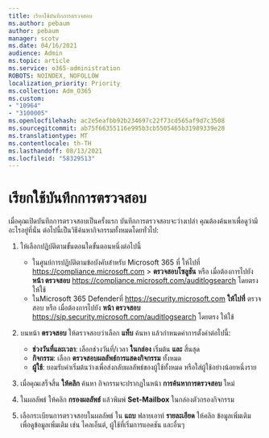 ```yaml
---
title: เรียกใช้บันทึกการตรวจสอบ
ms.author: pebaum
author: pebaum
manager: scotv
ms.date: 04/16/2021
audience: Admin
ms.topic: article
ms.service: o365-administration
ROBOTS: NOINDEX, NOFOLLOW
localization_priority: Priority
ms.collection: Adm_O365
ms.custom:
- "10964"
- "3100005"
ms.openlocfilehash: ac2e5eafbb92b234697c22f73cd565af9d7c3508
ms.sourcegitcommit: ab75f66355116e995b3cb5505465b31989339e28
ms.translationtype: MT
ms.contentlocale: th-TH
ms.lasthandoff: 08/13/2021
ms.locfileid: "58329513"
---
```

# <a name="retrieve-the-audit-logs"></a>เรียกใช้บันทึกการตรวจสอบ

เมื่อคุณเปิดบันทึกการตรวจสอบเป็นครั้งแรก บันทึกการตรวจสอบจะว่างเปล่า คุณต้องค้นหาเพื่อดูว่ามีอะไรอยู่ที่นั่น ต่อไปนี้เป็นวิธีค้นหากิจกรรมทั้งหมดโดยทั่วไป:

1. ให้เลือกปฏิบัติตามขั้นตอนใดขั้นตอนหนึ่งต่อไปนี้
   - ในศูนย์การปฏิบัติตามข้อบังคับสําหรับ Microsoft 365 ที่ ให้ไปที่ <https://compliance.microsoft.com>  \> **ตรวจสอบโซลูชัน** หรือ เมื่อต้องการไปยัง **หน้า ตรวจสอบ** <https://compliance.microsoft.com/auditlogsearch> โดยตรง ให้ใช้
   - ในMicrosoft 365 Defenderที่ <https://security.microsoft.com> **ให้ไปที่** ตรวจสอบ หรือ เมื่อต้องการไปยัง **หน้า ตรวจสอบ** <https://sip.security.microsoft.com/auditlogsearch> โดยตรง ให้ใช้

2. บนหน้า **ตรวจสอบ** ให้ตรวจสอบว่าเลือก **แท็บ** ค้นหา แล้วกําหนดค่าการตั้งค่าต่อไปนี้:
   - **ช่วงวันที่และเวลา**: เลือกช่วงวันที่/เวลา **ในกล่อง** เริ่มต้น **และ** สิ้นสุด
   - **กิจกรรม**: เลือก **ตรวจสอบผลลัพธ์การแสดงกิจกรรม** ทั้งหมด
   - **ผู้ใช้**: ยอมรับค่าเริ่มต้นว่างเพื่อส่งกลับผลลัพธ์ของผู้ใช้ทั้งหมด หรือใส่ผู้ใช้อย่างน้อยหนึ่งราย

3. เมื่อคุณเสร็จสิ้น **ให้คลิก** ค้นหา กิจกรรมจะปรากฏในหน้า **การค้นหาการตรวจสอบ** ใหม่

4. ในผลลัพธ์ ให้คลิก **กรองผลลัพธ์** แล้วพิมพ์ **Set-Mailbox** ในกล่องตัวกรองกิจกรรม

5. เลือกระเบียนการตรวจสอบในผลลัพธ์ ใน **แถบ** ฟลายเอาท์ **รายละเอียด** ให้คลิก ข้อมูลเพิ่มเติม เพื่อดูข้อมูลเพิ่มเติม เช่น ไคลเอ็นต์, ผู้ใช้ที่เริ่มการแอคชัน และอื่นๆ
